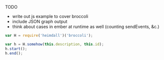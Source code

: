 TODO

- write out js example to cover broccoli
- include JSON graph output
- think about cases in ember at runtime as well (counting sendEvents, &c.)


```js
var H = require('heimdall')('broccoli');

var h = H.somehow(this.description, this.id);
h.start();
h.end();
```

```
```
